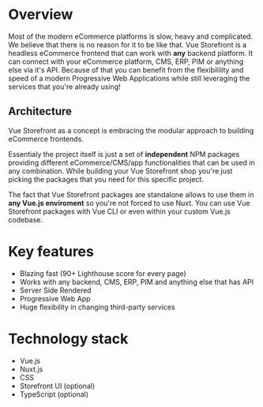 # Overview

Most of the modern eCommerce platforms is slow, heavy and complicated. We believe that there is no reason for it to be like that. Vue Storefront is a headless eCommerce frontend that can work with <b>any</b> backend platform. It can connect with your eCommerce platform, CMS, ERP, PIM or anything else via it's API. Because of that you can benefit from the flexibilility and speed of a modern Progressive Web Applications while still leveraging the services that you're already using!

## Architecture

Vue Storefront as a concept is embracing the modular approach to building eCommerce frontends.

Essentialy the project itself is just a set of <b>independent</b> NPM packages providing different eCommerce/CMS/app functionalities that can be used in any combination. While building your Vue Storefront shop you're just picking the packages that you need for this specific project.

The fact that Vue Storefront packages are standalone allows to use them in <b>any Vue.js enviroment</b> so you're not forced to use Nuxt. You can use Vue Storefront packages with Vue CLI or even within your custom Vue.js codebase.


# Key features
- Blazing fast (90+ Lighthouse score for every page)
- Works with any backend, CMS, ERP, PIM and anything else that has API
- Server Side Rendered
- Progressive Web App
- Huge flexibility in changing third-party services

# Technology stack
- Vue.js
- Nuxt.js
- CSS
- Storefront UI (optional)
- TypeScript (optional)

